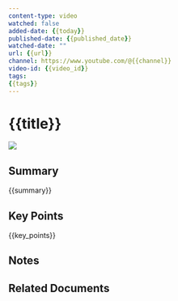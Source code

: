 ```yaml
---
content-type: video
watched: false
added-date: {{today}}
published-date: {{published_date}}
watched-date: ""
url: {{url}}
channel: https://www.youtube.com/@{{channel}}
video-id: {{video_id}}
tags:
{{tags}}
---
```


# {{title}}

![]({{url}})

## Summary
{{summary}}

## Key Points
{{key_points}}

## Notes


## Related Documents

